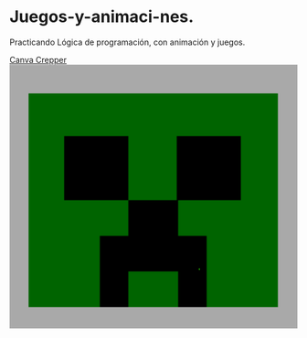 # Juegos-y-animaci-nes.
Practicando Lógica de programación, con animación y juegos.

[Canva Crepper](https://github.com/Kerizr/Juegos-y-animaci-nes./blob/main/Creeper.html)
![png](https://github.com/Kerizr/Juegos-y-animaci-nes./blob/main/creeper.png)
